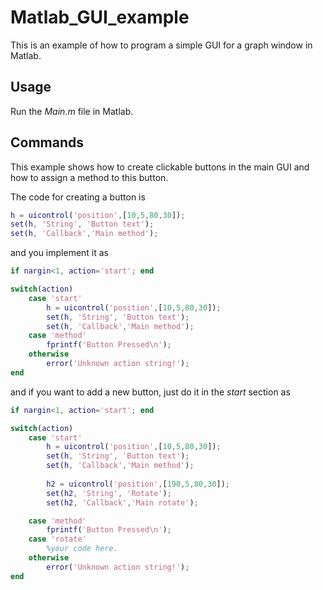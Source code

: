 # Matlab_GUI_example

This is an example of how to program a simple GUI for a graph window in Matlab.

## Usage

Run the *Main.m* file in Matlab.

## Commands

This example shows how to create clickable buttons in the main GUI and how to assign a method to this button.

The code for creating a button is 
```matlab
h = uicontrol('position',[10,5,80,30]);
set(h, 'String', 'Button text');
set(h, 'Callback','Main method');
```
and you implement it as

```matlab
if nargin<1, action='start'; end

switch(action)
	case 'start'    
		h = uicontrol('position',[10,5,80,30]);
		set(h, 'String', 'Button text');
		set(h, 'Callback','Main method');
	case 'method'
		fprintf('Button Pressed\n');
	otherwise
		error('Unknown action string!');
end
```
and if you want to add a new button, just do it in the *start* section as
```matlab
if nargin<1, action='start'; end

switch(action)
	case 'start'    
		h = uicontrol('position',[10,5,80,30]);
		set(h, 'String', 'Button text');
		set(h, 'Callback','Main method');
		
		h2 = uicontrol('position',[190,5,80,30]);
		set(h2, 'String', 'Rotate');
		set(h2, 'Callback','Main rotate');

	case 'method'
		fprintf('Button Pressed\n');
	case 'rotate'
		%your code here.
	otherwise
		error('Unknown action string!');
end
```
